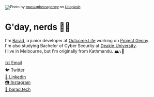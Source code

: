 <img src="https://images.unsplash.com/photo-1586874314681-4e4536a88c5e?ixlib=rb-1.2.1&ixid=eyJhcHBfaWQiOjE0OTYxOH0/&fm=jpg&crop=faces&fit=crop&h=540&w=1920"/><sup>Photo by [macauphotoagency](https://unsplash.com/photos/1IGxWtmuMiw) on [Unsplash](https://unsplash.com/)</sup>

# G'day, nerds 👋🏽

I'm [Barad](https://www.twitter.com/barad/), a junior developer at [Outcome.Life](https://github.com/OutcomeLife) working on [Project Genny](https://github.com/genny-project).<br>
I'm also studying Bachelor of Cyber Security at [Deakin University](https://github.com/Deakin).<br>
I live in Melbourne, but I'm originally from Kathmandu. 🏔⤵️🦘<br>

[✉️ Email](mailto:baradghimire@gmail.com)<br>
[🐦 Twitter](https://www.twitter.com/barad/)<br>
[👔 Linkedin](https://www.linkedin.com/in/baradghimire/)<br>
[📷 Instagram](https://www.instagram.com/baradghimire/)<br>
[🔗 barad.tech](https://barad.tech/)
